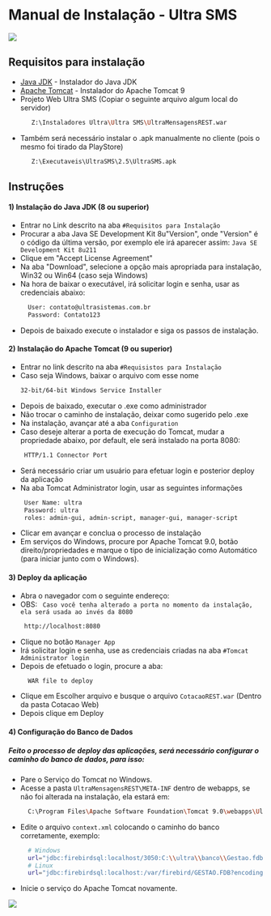 # Manual de Instalação - Ultra SMS

![](https://i.pinimg.com/236x/c9/cf/34/c9cf3462d596f03cfab2c50476cb5b7e--business-website-sms.jpg)


## Requisitos para instalação
  * [Java JDK](https://www.oracle.com/technetwork/pt/java/javase/downloads/jdk8-downloads-2133151.html) - Instalador do Java JDK
   * [Apache Tomcat](https://tomcat.apache.org/download-90.cgi) - Instalador do Apache Tomcat 9
   * Projeto Web Ultra SMS (Copiar o seguinte arquivo algum local do servidor)
     ```sh
        Z:\Instaladores Ultra\Ultra SMS\UltraMensagensREST.war
     ```
  * Também será necessário instalar o .apk manualmente no cliente (pois o mesmo foi tirado da PlayStore)
      ```sh
         Z:\Executaveis\UltraSMS\2.5\UltraSMS.apk
      ```
  
## Instruções

#### 1) Instalação do Java JDK (8 ou superior)
* Entrar no Link descrito na aba ```#Requisitos para Instalação```
* Procurar a aba Java SE Development Kit 8u"Version", onde "Version" é o código da última versão, por exemplo ele irá aparecer assim: ```Java SE Development Kit 8u211```
* Clique em "Accept License Agreement"
* Na aba "Download", selecione a opção mais apropriada para instalação, Win32 ou Win64 (caso seja Windows)
* Na hora de baixar o executável, irá solicitar login e senha, usar as credenciais abaixo:
  ```sh
    User: contato@ultrasistemas.com.br
    Password: Contato123
    ```
* Depois de baixado execute o instalador e siga os passos de instalação.

#### 2) Instalação do Apache Tomcat (9 ou superior)
* Entrar no link descrito na aba ```#Requisistos para Instalação```
* Caso seja Windows, baixar o arquivo com esse nome
    ```sh
    32-bit/64-bit Windows Service Installer 
    ```
* Depois de baixado, executar o .exe como administrador
* Não trocar o caminho de instalação, deixar como sugerido pelo .exe
* Na instalação, avançar até a aba ```Configuration```
* Caso deseje alterar a porta de execução do Tomcat, mudar a propriedade abaixo, por default, ele será instalado na porta 8080: 
   ```sh
    HTTP/1.1 Connector Port
    ```
* Será necessário criar um usuário para efetuar login e posterior deploy da aplicação
* Na aba Tomcat Administrator login, usar as seguintes informações
   ```sh
    User Name: ultra
    Password: ultra
    roles: admin-gui, admin-script, manager-gui, manager-script
    ```
* Clicar em avançar e conclua o processo de instalação
* Em serviços do Windows, procure por Apache Tomcat 9.0, botão direito/propriedades e marque o tipo de inicialização como Automático (para iniciar junto com o Windows).

#### 3) Deploy da aplicação
* Abra o navegador com o seguinte endereço:
* OBS: ``` Caso você tenha alterado a porta no momento da instalação, ela será usada ao invés da 8080```
   ```sh
    http://localhost:8080
    ```
* Clique no botão ```Manager App```
* Irá solicitar login e senha, use as credenciais criadas na aba ```#Tomcat Administrator login```
* Depois de efetuado o login, procure a aba:
   ```sh
     WAR file to deploy
   ```
* Clique em Escolher arquivo e busque o arquivo ```CotacaoREST.war``` (Dentro da pasta Cotacao Web)
* Depois clique em Deploy

#### 4) Configuração do Banco de Dados
##### Feito o processo de deploy das aplicações, será necessário configurar o caminho do banco de dados, para isso:
* Pare o Serviço do Tomcat no Windows.
* Acesse a pasta ```UltraMensagensREST\META-INF``` dentro de webapps, se não foi alterada na instalação, ela estará em:
  ```sh
    C:\Program Files\Apache Software Foundation\Tomcat 9.0\webapps\UltraMensagensREST\META-INF
  ```
* Edite o arquivo ```context.xml``` colocando o caminho do banco corretamente, exemplo:
  ```sh
    # Windows 
    url="jdbc:firebirdsql:localhost/3050:C:\\ultra\\banco\\Gestao.fdb?encoding=ISO8859_1"
    # Linux
    url="jdbc:firebirdsql:localhost:/var/firebird/GESTAO.FDB?encoding=ISO8859_1"
  ```
* Inicie o serviço do Apache Tomcat novamente.

![](https://cdn4.iconfinder.com/data/icons/simplicio/128x128/notification_done.png)



